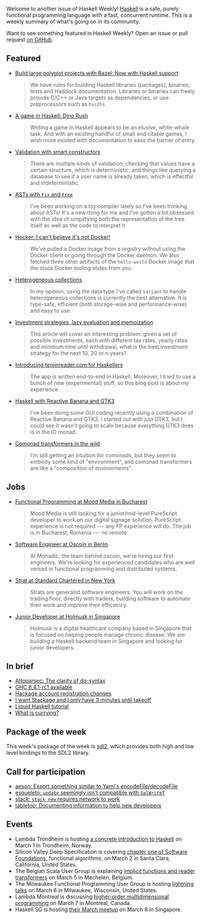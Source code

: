 Welcome to another issue of Haskell Weekly!
[Haskell](https://www.haskell.org) is a safe, purely functional programming language with a fast, concurrent runtime.
This is a weekly summary of what's going on in its community.

Want to see something featured in Haskell Weekly?
Open an issue or pull request [on GitHub](https://github.com/haskellweekly/haskellweekly.github.io).

## Featured

-   [Build large polyglot projects with Bazel: Now with Haskell support](https://www.tweag.io/posts/2018-02-28-bazel-haskell.html)

    > We have rules for building Haskell libraries (packages), binaries, tests and Haddock documentation. Libraries or binaries can freely provide C/C++ or Java targets as dependencies, or use preprocessors such as `hsc2hs`.

-   [A game in Haskell: Dino Rush](http://jxv.io/blog/2018-02-28-A-Game-in-Haskell.html)

    > Writing a game in Haskell appears to be an elusive, white-whale task. And with an existing handful of small and citable games, I wish more existed with documentation to ease the barrier of entry.

-   [Validation with smart constructors](https://haskell-at-work.com/episodes/2018-02-26-validation-with-smart-constructors.html)

    > There are multiple kinds of validation; checking that values have a certain structure, which is deterministic, and things like querying a database to see if a user name is already taken, which is effectful and indeterministic.

-   [ASTs with `Fix` and `Free`](https://chrispenner.ca/posts/asts-with-fix-and-free)

    > I've been working on a toy compiler lately so I've been thinking about ASTs! It's a new thing for me and I've gotten a bit obsessed with the idea of simplifying both the representation of the tree itself as well as the code to interpret it.

-   [Hocker: I can't believe it's not Docker!](https://ixmatus.net/articles/docker-without-docker.html)

    > We've pulled a Docker image from a registry without using the Docker client or going through the Docker daemon. We also fetched three other artifacts of the `hello-world` Docker image that the stock Docker tooling elides from you.

-   [Heterogeneous collections](http://www.sylvain-henry.info/home/posts/2018-02-21-heterogeneous-collections.html)

    > In my opinion, using the data type I've called `Variant` to handle heterogeneous collections is currently the best alternative. It is type-safe, efficient (both storage-wise and performance-wise) and easy to use.

-   [Investment strategies, lazy evaluation and memoization](https://mzabani.wordpress.com/2018/02/27/investment-strategies-lazy-evaluation-and-memoization/)

    > This article will cover an interesting problem: given a set of possible investments, each with different tax rates, yearly rates and minimum time until withdrawal, what is the best investment strategy for the next 10, 20 or n years?

-   [Introducing tenjinreader.com for Haskellers](https://dfordivam.github.io/posts/2018-02-27-introducing-tenjinreader-for-haskellers.html)

    > The app is written end-to-end in Haskell. Moreover, I tried to use a bunch of new (experimental) stuff, so this blog post is about my experience.

-   [Haskell with Reactive Banana and GTK3](https://paulspontifications.blogspot.co.uk/2018/02/haskell-with-reactive-banana-and-gtk3.html)

    > I've been doing some GUI coding recently using a combination of Reactive Banana and GTK3. I started out with just GTK3, but I could see it wasn't going to scale because everything GTK3 does is in the IO monad.

-   [Comonad transformers in the wild](http://blog.ielliott.io/comonad-transformers-in-the-wild/)

    > I'm still getting an intuition for comonads, but they seem to embody some kind of "environment", and comonad transformers are like a "composition of environments".

## Jobs

-   [Functional Programming at Mood Media in Bucharest](https://www.linkedin.com/jobs/cap/view/558610746/)

    > Mood Media is still looking for a junior/mid-level PureScript developer to work on our digital signage solution. PureScript experience is not required --- any FP experience will do. The job is in Bucharest, Romania --- no remote.

-   [Software Engineer at Oscoin in Berlin](http://oscoin.io/jobs.html)

    > At Monadic, the team behind oscoin, we're hiring our first engineers. We're looking for experienced candidates who are well versed in functional programming and distributed systems.

-   [Strat at Standard Chartered in New York](http://www.atzedijkstra.net/haskell/new-york-job-openings-with-the-strats-team-at-standard-chartered-bank/)

    > Strats are generalist software engineers. You will work on the trading floor, directly with traders, building software to automate their work and improve their efficiency.

-   [Junior Developer at Holmusk in Singapore](https://np.reddit.com/r/haskell/comments/7zti25/junior_haskell_developer_in_singapore/)

    > Holmusk is a digital healthcare company based in Singapore that is focused on helping people manage chronic disease. We are building a Haskell backend team in Singapore and looking for junior developers.

## In brief

-   [Attoparsec: The clarity of do-syntax](https://mmhaskell.com/blog/2018/2/26/attoparsec-the-clarity-of-do-syntax)
-   [GHC 8.4.1-rc1 available](https://mail.haskell.org/pipermail/haskell-cafe/2018-February/128656.html)
-   [Hackage account registration changes](https://np.reddit.com/r/haskell/comments/7zj83v/ann_hackage_account_registration_changes/)
-   [I want Stackage and I only have 3 minutes until takeoff](https://github.com/quchen/stackage-everything/tree/9a65fbc4503a04cf013ed8678a86744ebd3a1157)
-   [Liquid Haskell tutorial](https://liquid.kosmikus.org)
-   [What is currying?](https://namc.in/2018-02-22-currying)

## Package of the week

This week's package of the week is [sdl2](https://www.stackage.org/lts-10.0/package/sdl2-2.3.0),
which provides both high and low level bindings to the SDL2 library.

## Call for participation

-   [aeson: Export something similar to Yaml's encodeFile/decodeFile](https://github.com/bos/aeson/issues/623)
-   [esqueleto: `update` seemingly isn't compatible with `SqlWriteT`](https://github.com/bitemyapp/esqueleto/issues/73)
-   [stack: `stack new` requires network to work](https://github.com/commercialhaskell/stack/issues/3850)
-   [tabletop: Documenting information to help new developers](https://github.com/taksuyu/tabletop/issues/1)

## Events

-   Lambda Trondheim is hosting [a concrete introduction to Haskell](https://www.meetup.com/Lambda-Trondheim/events/248157099/) on March 1 in Trondheim, Norway.
-   Silicon Valley Deep Specification is covering [chapter one of Software Foundations](https://www.meetup.com/Silicon-Valley-Deep-Specification/events/247443697/), functional algorithms, on March 2 in Santa Clara, California, United States.
-   The Belgian Scala User Group is explaining [implicit functions and reader transformers](https://www.meetup.com/BeScala/events/245944882/) on March 5 in Mechelen, Belgium.
-   The Milwaukee Functional Programming User Group is hosting [lightning talks](https://www.meetup.com/Milwaukee-Functional-Programming-User-Group/events/248023597/) on March 6 in Milwaukee, Wisconsin, United States.
-   Lambda Montreal is discussing [higher-order multidimensional programming](https://www.meetup.com/lambda-montreal/events/247964281/) on March 7 in Montreal, Canada.
-   Haskell.SG is hosting [their March meetup](https://www.meetup.com/HASKELL-SG/events/246341985/) on March 8 in Singapore.
